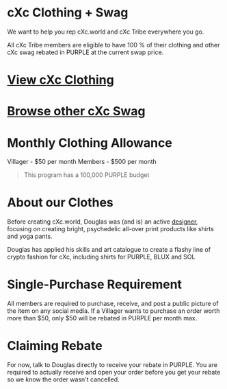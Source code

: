 # cXc Clothing + Swag

We want to help you rep cXc.world and cXc Tribe everywhere you go. 

All cXc Tribe members are eligible to have 100 % of their clothing and other cXc swag rebated in PURPLE at the current swap price.  

# [View cXc Clothing](Clothing.md)

# [Browse other cXc Swag](Swag.md) 

# Monthly Clothing Allowance
Villager - $50 per month
Members - $500 per month

> This program has a 100,000 PURPLE budget

# About our Clothes 
Before creating cXc.world, Douglas was (and is) an active [designer](https://www.redbubble.com/people/SirDouglasFresh/shop), focusing on creating bright, psychedelic all-over print products like shirts and yoga pants.

Douglas has applied his skills and art catalogue to create a flashy line of crypto fashion for cXc, including shirts for PURPLE, BLUX and SOL


# Single-Purchase Requirement 
All members are required to purchase, receive, and post a public picture of the item on any social media. If a Villager wants to purchase an order worth more than $50, only $50 will be rebated in PURPLE per month max. 


# Claiming Rebate 
For now, talk to Douglas directly to receive your rebate in PURPLE. You are required to actually receive and open your order before you get your rebate so we know the order wasn't cancelled. 
